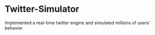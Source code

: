 Twitter-Simulator
=================

Implemented a real-time twitter engine and simulated millions of users' behavior
